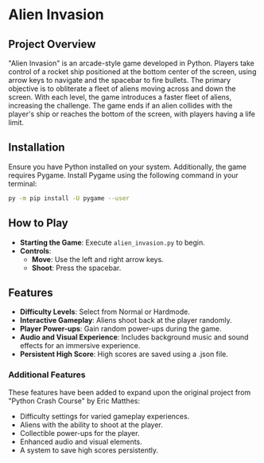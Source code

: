 # Alien Invasion

## Project Overview
"Alien Invasion" is an arcade-style game developed in Python. Players take control of a rocket ship positioned at the bottom center of the screen, using arrow keys to navigate and the spacebar to fire bullets. The primary objective is to obliterate a fleet of aliens moving across and down the screen. With each level, the game introduces a faster fleet of aliens, increasing the challenge. The game ends if an alien collides with the player's ship or reaches the bottom of the screen, with players having a life limit.

## Installation
Ensure you have Python installed on your system. Additionally, the game requires Pygame. Install Pygame using the following command in your terminal:

```bash
py -m pip install -U pygame --user
```
## How to Play
- **Starting the Game**: Execute `alien_invasion.py` to begin.
- **Controls**:
  - **Move**: Use the left and right arrow keys.
  - **Shoot**: Press the spacebar.

## Features
- **Difficulty Levels**: Select from Normal or Hardmode.
- **Interactive Gameplay**: Aliens shoot back at the player randomly.
- **Player Power-ups**: Gain random power-ups during the game.
- **Audio and Visual Experience**: Includes background music and sound effects for an immersive experience.
- **Persistent High Score**: High scores are saved using a .json file.

### Additional Features
These features have been added to expand upon the original project from "Python Crash Course" by Eric Matthes:
- Difficulty settings for varied gameplay experiences.
- Aliens with the ability to shoot at the player.
- Collectible power-ups for the player.
- Enhanced audio and visual elements.
- A system to save high scores persistently.
